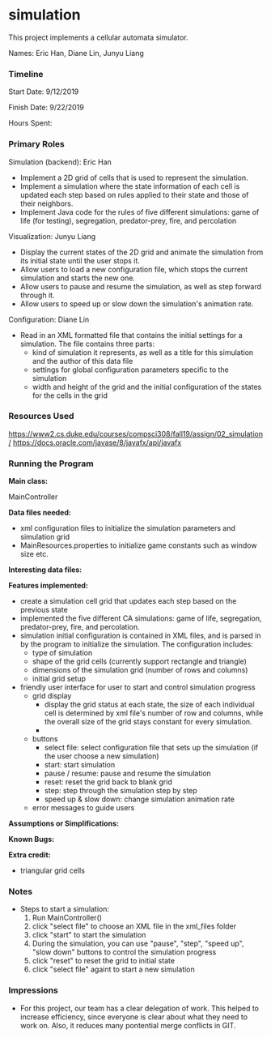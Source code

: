 simulation
====

This project implements a cellular automata simulator.

Names: Eric Han, Diane Lin, Junyu Liang

### Timeline

Start Date: 9/12/2019

Finish Date: 9/22/2019

Hours Spent:

### Primary Roles
Simulation (backend): Eric Han
* Implement a 2D grid of cells that is used to represent the simulation.
* Implement a simulation where the state information of each cell is updated each step based on rules applied to their state and those of their neighbors.
* Implement Java code for the rules of five different simulations: game of life (for testing), segregation, predator-prey, fire, and percolation 

Visualization: Junyu Liang
* Display the current states of the 2D grid and animate the simulation from its initial state until the user stops it.
* Allow users to load a new configuration file, which stops the current simulation and starts the new one.
* Allow users to pause and resume the simulation, as well as step forward through it.
* Allow users to speed up or slow down the simulation's animation rate.

Configuration: Diane Lin
* Read in an XML formatted file that contains the initial settings for a simulation. The file contains three parts:
    * kind of simulation it represents, as well as a title for this simulation and the author of this data file
    * settings for global configuration parameters specific to the simulation
    * width and height of the grid and the initial configuration of the states for the cells in the grid

### Resources Used
https://www2.cs.duke.edu/courses/compsci308/fall19/assign/02_simulation/
https://docs.oracle.com/javase/8/javafx/api/javafx


### Running the Program

**Main class:** 

MainController

**Data files needed:** 
* xml configuration files to initialize the simulation parameters and simulation grid
* MainResources.properties to initialize game constants such as window size etc.

**Interesting data files:**

**Features implemented:** 
* create a simulation cell grid that updates each step based on the previous state
* implemented the five different CA simulations: game of life, segregation, predator-prey, fire, and percolation.
* simulation initial configuration is contained in XML files, and is parsed in by the program to initialize the simulation. The configuration includes:
    * type of simulation
    * shape of the grid cells (currently support rectangle and triangle)
    * dimensions of the simulation grid (number of rows and columns)
    * initial grid setup
* friendly user interface for user to start and control simulation progress
    * grid display
        * display the grid status at each state, the size of each individual cell is determined by xml file's number of row and columns, while the overall size of the grid stays constant for every simulation.
        * 
    * buttons
        * select file: select configuration file that sets up the simulation (if the user choose a new simulation)
        * start: start simulation
        * pause / resume: pause and resume the simulation
        * reset: reset the grid back to blank grid
        * step: step through the simulation step by step
        * speed up & slow down: change simulation animation rate
    * error messages to guide users
    
**Assumptions or Simplifications:**

**Known Bugs:**

**Extra credit:**
* triangular grid cells

### Notes
* Steps to start a simulation:
    1. Run MainController()
    2. click "select file" to choose an XML file in the xml_files folder
    3. click "start" to start the simulation
    4. During the simulation, you can use "pause", "step", "speed up", "slow down" buttons to control the simulation progress
    5. click "reset" to reset the grid to initial state
    5. click "select file" againt to start a new simulation 

### Impressions
* For this project, our team has a clear delegation of work. This helped to increase efficiency, since everyone is clear about what they need to work on. Also, it reduces many pontential merge conflicts in GIT. 

